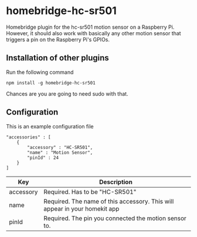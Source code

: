 # homebridge-hc-sr501

Homebridge plugin for the hc-sr501 motion sensor on a Raspberry Pi. However, it should also work with basically any other motion sensor that triggers a pin on the Raspberry Pi's GPIOs.

## Installation of other plugins

Run the following command
```
npm install -g homebridge-hc-sr501
```

Chances are you are going to need sudo with that.

## Configuration

This is an example configuration file

```
"accessories" : [
    {
        "accessory" : "HC-SR501",
        "name" : "Motion Sensor",
        "pinId" : 24
    }
]
```


| Key           | Description                                                                        |
|---------------|------------------------------------------------------------------------------------|
| accessory     | Required. Has to be "HC-SR501"                                             |
| name          | Required. The name of this accessory. This will appear in your homekit app         |
| pinId         | Required. The pin you connected the motion sensor to. |
